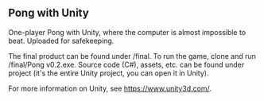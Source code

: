 ## Pong with Unity
One-player Pong with Unity, where the computer is almost impossible to beat. Uploaded for safekeeping.

The final product can be found under /final. To run the game, clone and run /final/Pong v0.2.exe. Source code (C#), assets, etc. can be found under project (it's the entire Unity project, you can open it in Unity).

For more information on Unity, see https://www.unity3d.com/.
